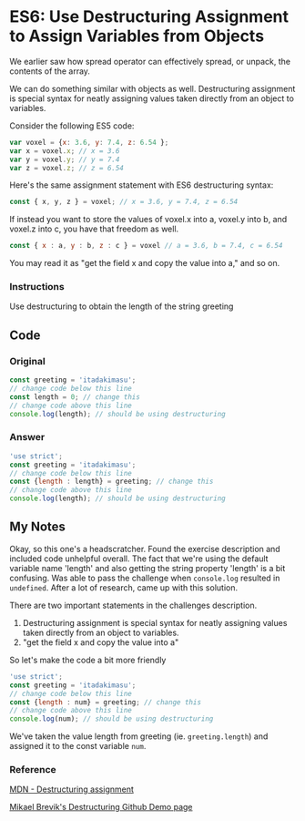# ES6: Use Destructuring Assignment to Assign Variables from Objects

We earlier saw how spread operator can effectively spread, or unpack, the contents of the array.

We can do something similar with objects as well. Destructuring assignment is special syntax for neatly assigning values taken directly from an object to variables.

Consider the following ES5 code:

```javascript
var voxel = {x: 3.6, y: 7.4, z: 6.54 };
var x = voxel.x; // x = 3.6
var y = voxel.y; // y = 7.4
var z = voxel.z; // z = 6.54
```
Here's the same assignment statement with ES6 destructuring syntax:

```javascript
const { x, y, z } = voxel; // x = 3.6, y = 7.4, z = 6.54
```
If instead you want to store the values of voxel.x into a, voxel.y into b, and voxel.z into c, you have that freedom as well.

```javascript
const { x : a, y : b, z : c } = voxel // a = 3.6, b = 7.4, c = 6.54
```
You may read it as "get the field x and copy the value into a," and so on.

### Instructions

Use destructuring to obtain the length of the string greeting

## Code

### Original

```javascript
const greeting = 'itadakimasu';
// change code below this line
const length = 0; // change this
// change code above this line
console.log(length); // should be using destructuring
```

### Answer

```javascript
'use strict';
const greeting = 'itadakimasu';
// change code below this line
const {length : length} = greeting; // change this
// change code above this line
console.log(length); // should be using destructuring
```
## My Notes

Okay, so this one's a headscratcher. Found the exercise description and included code unhelpful overall. The fact that we're using the default variable name 'length' and also getting the string property 'length' is a bit confusing. Was able to pass the challenge when `console.log` resulted in `undefined`. After a lot of research, came up with this solution.

There are two important statements in the challenges description.
1. Destructuring assignment is special syntax for neatly assigning values taken directly from an object to variables.
2. "get the field x and copy the value into a"

So let's make the code a bit more friendly

```javascript
'use strict';
const greeting = 'itadakimasu';
// change code below this line
const {length : num} = greeting; // change this
// change code above this line
console.log(num); // should be using destructuring
```

We've taken the value length from greeting (ie. `greeting.length`) and assigned it to the const variable `num`. 

### Reference

[MDN - Destructuring assignment](https://developer.mozilla.org/en/docs/Web/JavaScript/Reference/Operators/Destructuring_assignment)

[Mikael Brevik's Destructuring Github Demo page](https://gist.github.com/mikaelbr/9900818)
